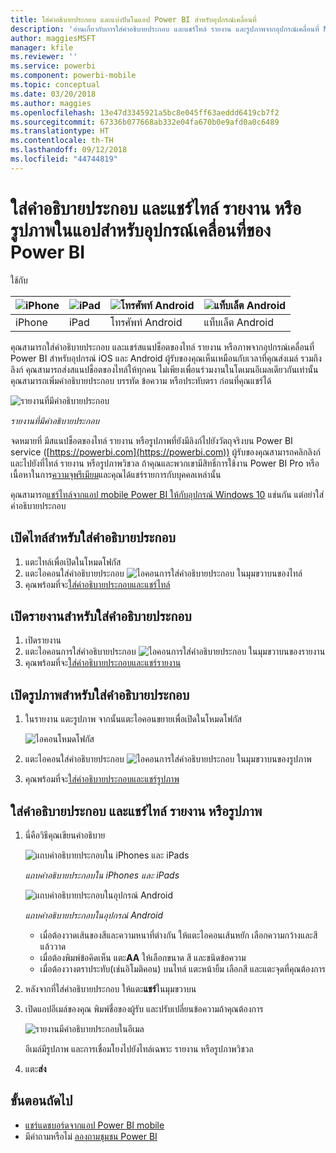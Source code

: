 ```yaml
---
title: ใส่คำอธิบายประกอบ และแบ่งปันในแอป Power BI สำหรับอุปกรณ์เคลื่อนที่
description: 'อ่านเกี่ยวกับการใส่คำอธิบายประกอบ และแชร์ไทล์ รายงาน และรูปภาพจากอุปกรณ์เคลื่อนที่ Microsoft Power BI สำหรับ iOS และ Android '
author: maggiesMSFT
manager: kfile
ms.reviewer: ''
ms.service: powerbi
ms.component: powerbi-mobile
ms.topic: conceptual
ms.date: 03/20/2018
ms.author: maggies
ms.openlocfilehash: 13e47d3345921a5bc8e045ff63aeddd6419cb7f2
ms.sourcegitcommit: 67336b077668ab332e04fa670b0e9afd0a0c6489
ms.translationtype: HT
ms.contentlocale: th-TH
ms.lasthandoff: 09/12/2018
ms.locfileid: "44744819"
---
```

# <a name="annotate-and-share-a-tile-report-or-visual-in-power-bi-mobile-apps"></a>ใส่คำอธิบายประกอบ และแชร์ไทล์ รายงาน หรือรูปภาพในแอปสำหรับอุปกรณ์เคลื่อนที่ของ Power BI
ใช้กับ

| ![iPhone](./media/mobile-annotate-and-share-a-tile-from-the-mobile-apps/iphone-logo-50-px.png) | ![iPad](./media/mobile-annotate-and-share-a-tile-from-the-mobile-apps/ipad-logo-50-px.png) | ![โทรศัพท์ Android](./media/mobile-annotate-and-share-a-tile-from-the-mobile-apps/android-phone-logo-50-px.png) | ![แท็บเล็ต Android](./media/mobile-annotate-and-share-a-tile-from-the-mobile-apps/android-tablet-logo-50-px.png) |
|:--- |:--- |:--- |:--- |
| iPhone |iPad |โทรศัพท์ Android |แท็บเล็ต Android |

คุณสามารถใส่คำอธิบายประกอบ และแชร์สแนปช็อตของไทล์ รายงาน หรือภาพจากอุปกรณ์เคลื่อนที่ Power BI สำหรับอุปกรณ์ iOS และ Android ผู้รับของคุณเห็นเหมือนกับเวลาที่คุณส่งเมล์ รวมถึงลิงก์ คุณสามารถส่งสแนปช็อตของไทล์ให้ทุกคน ไม่เพียงเพื่อนร่วมงานในโดเมนอีเมลเดียวกันเท่านั้น คุณสามารถเพิ่มคำอธิบายประกอบ บรรทัด ข้อความ หรือประทับตรา ก่อนที่คุณแชร์ได้

![รายงานที่มีคำอธิบายประกอบ](./media/mobile-annotate-and-share-a-tile-from-the-mobile-apps/power-bi-iphone-annotate.png)

*รายงานที่มีคำอธิบายประกอบ*

จดหมายที่ มีสแนปช็อตของไทล์ รายงาน หรือรูปภาพที่ยังมีลิงก์ไปยังวัตถุจริงบน Power BI service ([https://powerbi.com](https://powerbi.com)) ผู้รับของคุณสามารถคลิกลิงก์ และไปยังที่ไทล์ รายงาน หรือรูปภาพวิชวล ถ้าคุณและพวกเขามีสิทธิ์การใช้งาน Power BI Pro หรือเนื้อหาในการ[ความจุพรีเมียม](../../service-premium.md)และคุณได้แชร์รายการกับบุคคลเหล่านั้น 

คุณสามารถ[แชร์ไทล์จากแอป mobile Power BI ให้กับอุปกรณ์ Windows 10](mobile-windows-10-phone-app-get-started.md) แช่นกัน แต่อย่าใส่คำอธิบายประกอบ

## <a name="open-a-tile-for-annotating"></a>เปิดไทล์สำหรับใส่คำอธิบายประกอบ
1. แตะไทล์เพื่อเปิดในโหมดโฟกัส
2. แตะไอคอนใส่คำอธิบายประกอบ ![ไอคอนการใส่คำอธิบายประกอบ](./././media/mobile-annotate-and-share-a-tile-from-the-mobile-apps/power-bi-ios-annotate-icon.png) ในมุมขวาบนของไทล์
3. คุณพร้อมที่จะ[ใส่คำอธิบายประกอบและแชร์ไทล์](mobile-annotate-and-share-a-tile-from-the-mobile-apps.md#annotate-and-share-the-tile-report-or-visual)

## <a name="open-a-report-for-annotating"></a>เปิดรายงานสำหรับใส่คำอธิบายประกอบ
1. เปิดรายงาน 
2. แตะไอคอนการใส่คำอธิบายประกอบ ![ไอคอนการใส่คำอธิบายประกอบ](./././media/mobile-annotate-and-share-a-tile-from-the-mobile-apps/power-bi-ios-annotate-icon.png) ในมุมขวาบนของรายงาน
3. คุณพร้อมที่จะ[ใส่คำอธิบายประกอบและแชร์รายงาน](mobile-annotate-and-share-a-tile-from-the-mobile-apps.md#annotate-and-share-the-tile-report-or-visual)

## <a name="open-a-visual-for-annotating"></a>เปิดรูปภาพสำหรับใส่คำอธิบายประกอบ
1. ในรายงาน แตะรูปภาพ จากนั้นแตะไอคอนขยายเพื่อเปิดในโหมดโฟกัส 
   
    ![ไอคอนโหมดโฟกัส](./media/mobile-annotate-and-share-a-tile-from-the-mobile-apps/power-bi-ios-visual-focus-mode.png)
2. แตะไอคอนใส่คำอธิบายประกอบ ![ไอคอนการใส่คำอธิบายประกอบ](./././media/mobile-annotate-and-share-a-tile-from-the-mobile-apps/power-bi-ios-annotate-icon.png) ในมุมขวาบนของรูปภาพ
3. คุณพร้อมที่จะ[ใส่คำอธิบายประกอบและแชร์รูปภาพ](mobile-annotate-and-share-a-tile-from-the-mobile-apps.md#annotate-and-share-the-tile-report-or-visual)

## <a name="annotate-and-share-the-tile-report-or-visual"></a>ใส่คำอธิบายประกอบ และแชร์ไทล์ รายงาน หรือรูปภาพ
1. นี่คือวิธีคุณเขียนคำอธิบาย  
   
   ![แถบคำอธิบายประกอบใน iPhones และ iPads](./media/mobile-annotate-and-share-a-tile-from-the-mobile-apps/power-bi-ios-annotation-menu.png)
   
   *แถบคำอธิบายประกอบใน iPhones และ iPads*
   
   ![แถบคำอธิบายประกอบในอุปกรณ์ Android](./media/mobile-annotate-and-share-a-tile-from-the-mobile-apps/power-bi-android-annotate-bar.png)
   
   *แถบคำอธิบายประกอบในอุปกรณ์ Android*
   
   * เมื่อต้องวาดเส้นของสีและความหนาที่ต่างกัน ให้แตะไอคอนเส้นหยัก เลือกความกว้างและสี แล้ววาด  
   * เมื่อต้องพิมพ์ข้อคิดเห็น แตะ**AA** ให้เลือกขนาด สี และชนิดข้อความ  
   * เมื่อต้องวางตราประทับ(เช่นอิโมติคอน) บนไทล์ แตะหน้ายิ้ม เลือกสี และแตะจุดที่คุณต้องการ   
2. หลังจากที่ใส่คำอธิบายประกอบ ให้แตะ**แชร์**ในมุมขวาบน
3. เปิดแอปอีเมล์ของคุณ พิมพ์ชื่อของผู้รับ และปรับเปลี่ยนข้อความถ้าคุณต้องการ  
   
   ![รายงานมีคำอธิบายประกอบในอีเมล](./media/mobile-annotate-and-share-a-tile-from-the-mobile-apps/power-bi-iphone-annotate-send.png)
   
   อีเมล์มีรูปภาพ และการเชื่อมโยงไปยังไทล์เฉพาะ รายงาน หรือรูปภาพวิชวล 
4. แตะ**ส่ง**

## <a name="next-steps"></a>ขั้นตอนถัดไป
* [แชร์แดชบอร์ดจากแอป Power BI mobile ](mobile-share-dashboard-from-the-mobile-apps.md)
* มีคำถามหรือไม่ [ลองถามชุมชน Power BI](http://community.powerbi.com/)

